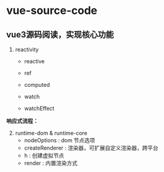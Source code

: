 # vue-source-code


## vue3源码阅读，实现核心功能


 1. reactivity
    - reactive
       
    - ref
    - computed
    - watch
    - watchEffect

**响应式流程：**

 2. runtime-dom & runtime-core
    - nodeOptions : dom 节点选项
    - createRenderer : 渲染器，可扩展自定义渲染器，跨平台
    - h : 创建虚拟节点
    - render : 内置渲染方式
    